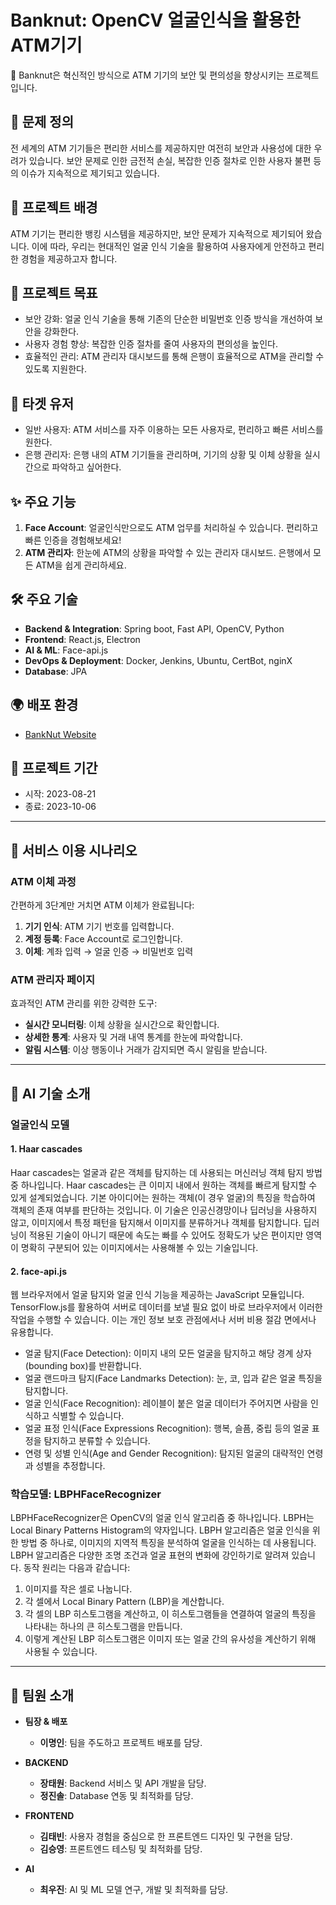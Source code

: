 # **Banknut**: OpenCV 얼굴인식을 활용한 ATM기기

🚀 Banknut은 혁신적인 방식으로 ATM 기기의 보안 및 편의성을 향상시키는 프로젝트입니다.

## 🤔 문제 정의

전 세계의 ATM 기기들은 편리한 서비스를 제공하지만 여전히 보안과 사용성에 대한 우려가 있습니다. 보안 문제로 인한 금전적 손실, 복잡한 인증 절차로 인한 사용자 불편 등의 이슈가 지속적으로 제기되고 있습니다.

## 🌱 프로젝트 배경

ATM 기기는 편리한 뱅킹 시스템을 제공하지만, 보안 문제가 지속적으로 제기되어 왔습니다. 이에 따라, 우리는 현대적인 얼굴 인식 기술을 활용하여 사용자에게 안전하고 편리한 경험을 제공하고자 합니다.

## 🎯 프로젝트 목표

- 보안 강화: 얼굴 인식 기술을 통해 기존의 단순한 비밀번호 인증 방식을 개선하여 보안을 강화한다.
- 사용자 경험 향상: 복잡한 인증 절차를 줄여 사용자의 편의성을 높인다.
- 효율적인 관리: ATM 관리자 대시보드를 통해 은행이 효율적으로 ATM을 관리할 수 있도록 지원한다.

## 🎯 타겟 유저

- 일반 사용자: ATM 서비스를 자주 이용하는 모든 사용자로, 편리하고 빠른 서비스를 원한다.
- 은행 관리자: 은행 내의 ATM 기기들을 관리하며, 기기의 상황 및 이체 상황을 실시간으로 파악하고 싶어한다.

## ✨ 주요 기능

1. **Face Account**: 얼굴인식만으로도 ATM 업무를 처리하실 수 있습니다. 편리하고 빠른 인증을 경험해보세요!
2. **ATM 관리자**: 한눈에 ATM의 상황을 파악할 수 있는 관리자 대시보드. 은행에서 모든 ATM을 쉽게 관리하세요.

## 🛠 주요 기술

- **Backend & Integration**: Spring boot, Fast API, OpenCV, Python
- **Frontend**: React.js, Electron
- **AI & ML**: Face-api.js
- **DevOps & Deployment**: Docker, Jenkins, Ubuntu, CertBot, nginX
- **Database**: JPA

## 🌍 배포 환경

- [BankNut Website](https://j9c206.p.safy.io)

## 📅 프로젝트 기간

- 시작: 2023-08-21
- 종료: 2023-10-06

---

## 📖 서비스 이용 시나리오

### ATM 이체 과정

간편하게 3단계만 거치면 ATM 이체가 완료됩니다:

1. **기기 인식**: ATM 기기 번호를 입력합니다.
2. **계정 등록**: Face Account로 로그인합니다.
3. **이체**: 계좌 입력 → 얼굴 인증 → 비밀번호 입력

### ATM 관리자 페이지

효과적인 ATM 관리를 위한 강력한 도구:

- **실시간 모니터링**: 이체 상황을 실시간으로 확인합니다.
- **상세한 통계**: 사용자 및 거래 내역 통계를 한눈에 파악합니다.
- **알림 시스템**: 이상 행동이나 거래가 감지되면 즉시 알림을 받습니다.

---

## 🤖 AI 기술 소개

### 얼굴인식 모델

#### 1. Haar cascades

Haar cascades는 얼굴과 같은 객체를 탐지하는 데 사용되는 머신러닝 객체 탐지 방법 중 하나입니다. Haar cascades는 큰 이미지 내에서 원하는 객체를 빠르게 탐지할 수 있게 설계되었습니다. 기본 아이디어는 원하는 객체(이 경우 얼굴)의 특징을 학습하여 객체의 존재 여부를 판단하는 것입니다. 이 기술은 인공신경망이나 딥러닝을 사용하지 않고, 이미지에서 특정 패턴을 탐지해서 이미지를 분류하거나 객체를 탐지합니다. 딥러닝이 적용된 기술이 아니기 때문에 속도는 빠를 수 있어도 정확도가 낮은 편이지만 영역이 명확히 구분되어 있는 이미지에서는 사용해볼 수 있는 기술입니다. 

#### 2. face-api.js

웹 브라우저에서 얼굴 탐지와 얼굴 인식 기능을 제공하는 JavaScript 모듈입니다. TensorFlow.js를 활용하여 서버로 데이터를 보낼 필요 없이 바로 브라우저에서 이러한 작업을 수행할 수 있습니다. 이는 개인 정보 보호 관점에서나 서버 비용 절감 면에서나 유용합니다. 

- 얼굴 탐지(Face Detection): 이미지 내의 모든 얼굴을 탐지하고 해당 경계 상자(bounding box)를 반환합니다.
- 얼굴 랜드마크 탐지(Face Landmarks Detection): 눈, 코, 입과 같은 얼굴 특징을 탐지합니다.
- 얼굴 인식(Face Recognition): 레이블이 붙은 얼굴 데이터가 주어지면 사람을 인식하고 식별할 수 있습니다.
- 얼굴 표정 인식(Face Expressions Recognition): 행복, 슬픔, 중립 등의 얼굴 표정을 탐지하고 분류할 수 있습니다.
- 연령 및 성별 인식(Age and Gender Recognition): 탐지된 얼굴의 대략적인 연령과 성별을 추정합니다.

### 학습모델: LBPHFaceRecognizer

LBPHFaceRecognizer은 OpenCV의 얼굴 인식 알고리즘 중 하나입니다. LBPH는 Local Binary Patterns Histogram의 약자입니다. LBPH 알고리즘은 얼굴 인식을 위한 방법 중 하나로, 이미지의 지역적 특징을 분석하여 얼굴을 인식하는 데 사용됩니다. LBPH 알고리즘은 다양한 조명 조건과 얼굴 표현의 변화에 강인하기로 알려져 있습니다. 동작 원리는 다음과 같습니다:

1. 이미지를 작은 셀로 나눕니다.
2. 각 셀에서 Local Binary Pattern (LBP)을 계산합니다.
3. 각 셀의 LBP 히스토그램을 계산하고, 이 히스토그램들을 연결하여 얼굴의 특징을 나타내는 하나의 큰 히스토그램을 만듭니다.
4. 이렇게 계산된 LBP 히스토그램은 이미지 또는 얼굴 간의 유사성을 계산하기 위해 사용될 수 있습니다. 

---

## 👥 팀원 소개

- **팀장 & 배포** 
  
  - **이명인**: 팀을 주도하고 프로젝트 배포를 담당.

- **BACKEND** 
  
  - **장태원**: Backend 서비스 및 API 개발을 담당.
  - **정진솔**: Database 연동 및 최적화를 담당.

- **FRONTEND** 
  
  - **김태빈**: 사용자 경험을 중심으로 한 프론트엔드 디자인 및 구현을 담당.
  - **김승영**: 프론트엔드 테스팅 및 최적화를 담당.

- **AI** 
  
  - **최우진**: AI 및 ML 모델 연구, 개발 및 최적화를 담당.
